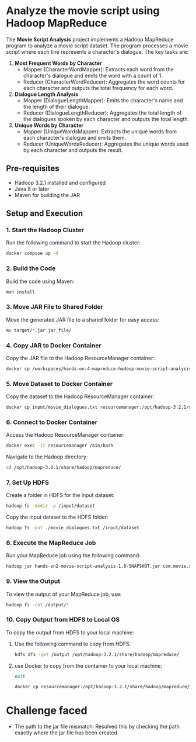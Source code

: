 
# Analyze the movie script using Hadoop MapReduce

The **Movie Script Analysis** project implements a Hadoop MapReduce program to analyze a movie script dataset. The program processes a movie script where each line represents a character's dialogue. The key tasks are:

1. **Most Frequent Words by Character**
   - Mapper (CharacterWordMapper): Extracts each word from the character's dialogue and emits the word with a count of 1.
   - Reducer (CharacterWordReducer): Aggregates the word counts for each character and outputs the total frequency for each word.
2. **Dialogue Length Analysis**
   - Mapper (DialogueLengthMapper): Emits the character's name and the length of their dialogue.
   - Reducer (DialogueLengthReducer): Aggregates the total length of the dialogues spoken by each character and outputs the total length.
3. **Unique Words by Character**
   - Mapper (UniqueWordsMapper): Extracts the unique words from each character's dialogue and emits them.
   - Reducer (UniqueWordsReducer): Aggregates the unique words used by each character and outputs the result.

## Pre-requisites
- Hadoop 3.2.1 installed and configured
- Java 8 or later
- Maven for building the JAR

## Setup and Execution

### 1. **Start the Hadoop Cluster**

Run the following command to start the Hadoop cluster:

```bash
docker compose up -d
```

### 2. **Build the Code**

Build the code using Maven:

```bash
mvn install
```

### 3. **Move JAR File to Shared Folder**

Move the generated JAR file to a shared folder for easy access:

```bash
mv target/*.jar jar_file/
```

### 4. **Copy JAR to Docker Container**

Copy the JAR file to the Hadoop ResourceManager container:

```bash
docker cp /workspaces/hands-on-4-mapreduce-hadoop-movie-script-analysis-BhanuThanniru/jar_file/hands-on2-movie-script-analysis-1.0-SNAPSHOT.jar resourcemanager:/opt/hadoop-3.2.1/share/hadoop/mapreduce/
```

### 5. **Move Dataset to Docker Container**

Copy the dataset to the Hadoop ResourceManager container:

```bash
docker cp input/movie_dialogues.txt resourcemanager:/opt/hadoop-3.2.1/share/hadoop/mapreduce/
```

### 6. **Connect to Docker Container**

Access the Hadoop ResourceManager container:

```bash
docker exec -it resourcemanager /bin/bash
```

Navigate to the Hadoop directory:

```bash
cd /opt/hadoop-3.2.1/share/hadoop/mapreduce/
```

### 7. **Set Up HDFS**

Create a folder in HDFS for the input dataset:

```bash
hadoop fs -mkdir -p /input/dataset
```

Copy the input dataset to the HDFS folder:

```bash
hadoop fs -put ./movie_dialogues.txt /input/dataset
```

### 8. **Execute the MapReduce Job**

Run your MapReduce job using the following command:

```bash
hadoop jar hands-on2-movie-script-analysis-1.0-SNAPSHOT.jar com.movie.script.analysis /input/dataset/movie_dialogues.txt /output
```

### 9. **View the Output**

To view the output of your MapReduce job, use:

```bash
hadoop fs -cat /output/*
```

### 10. **Copy Output from HDFS to Local OS**

To copy the output from HDFS to your local machine:

1. Use the following command to copy from HDFS:
    ```bash
    hdfs dfs -get /output /opt/hadoop-3.2.1/share/hadoop/mapreduce/
    ```

2. use Docker to copy from the container to your local machine:
   ```bash
   exit 
   ```
    ```bash
    docker cp resourcemanager:/opt/hadoop-3.2.1/share/hadoop/mapreduce/output/ output/
    ```
# Challenge faced
- The path to the jar file mismatch: Resolved this by checking the path exactly where the jar file has been created.
